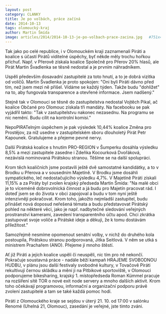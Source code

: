 ```yaml
---
layout: post
category: CLANKY
title: Je po volbách, práce začíná
date: 2014-10-13
tags: olomoucký-kraj
author: Martin Šmída
image: articles/2014/2014-10-13-je-po-volbach-prace-zacina.jpg   #751x422 pixelu
---
```

Tak jako po celé republice, i v Olomouckém kraji zaznamenali Piráti a koalice s účastí Pirátů viditelné úspěchy, byť někde měly trochu hořkou příchuť. Např. v Přerově získala koalice Společně pro Přerov 20% hlasů, ale Pirát Martin Švadlenka se těsně nedostal a je prvním náhradníkem.

Uspěli především dosavadní zastupitelé za toto hnutí, a to je dobrá vizitka od voličů. Martin Švadlenka je proto spokojen: "Oni byli Piráti dávno před tím, než jsem mezi ně přišel. Vídáme se každý týden. Takže budu "dohlížet" na to, aby fungovala transparence a otevřené informace. Jsem nadšený."

Stejně tak v Olomouci se těsně do zastupitelstva nedostal Vojtěch Pikal, ač koalice Občané pro Olomouc získala tři mandáty. Na facebooku se pak vyjádřil takto: "Tak v zastupitelstvu nakonec nezasednu. Na programu se nic nemění. Budu cílit na kontrolní komisi."

NepoPIRATelným úspěchem je pak výsledek 10,44% koalice Změna pro Prostějov, za níž usedne v zastupitelském sboru dlouholetý Pirát Petr Kapounek. Gratulujeme a přejeme pevné nervy.

Další Pirátská koalice s hnutím PRO-REGION v Šumperku dosáhla výsledku 8,5% a mezi zastupitele zasedne i Zdeňka Kocourková Dvořáková, nezávislá nominovaná Pirátskou stranou. Těšíme se na další spolupráci.

Krom těch koaličních jsme postavili ještě dvě samostatné kandidátky, a to v Brodku u Přerova a v sousedním Majetíně. V Brodku jsme dosáhli sympatického, leč nedostačujícího výsledku 4,7%. V Majetíně Piráti získali 11,15% a za Piráty byl zvolen krajský předseda Martin Šmída: "Na malé obci je to víceméně dobrovolnická činnost a já budu pro Majetín pracovat rád. I doteď jsem se do života v obci zapojoval a budu v tom nyní ještě intenzivněji pokračovat.   Krom toho, jakožto nejmladší zastupitel, budu přinášet nová doposud neřešená témata a budu představovat Pirátský pohled na některé věci, jako je např. nadbytečné sledování veřejných prostranství kamerami, zavedení transparentního účtu apod. Chci zkrátka zastupovat svoje voliče a Pirátské ideje a děkuji, že k tomu dostávám příležitost." 

Samozřejmě nesmíme opomenout senátní volby, v nichž do druhého kola postoupila, Pirátskou stranou podporovaná, Jitka Seitlová. V něm se utká s ministrem Prachařem (ANO). Přejeme jí mnoho štěstí.

Ať již  Piráti a jejich koalice uspěli či neuspěli, nic tím pro ně nekončí. Pokračuje soustavná práce - nadále běží kampaň HRAJEME SVOBODNOU HUDBU, v plánu jsou další festivaly svobodné kultury, v Tovačově Piráti rekultivují černou skládku a mění ji na Pitbikové sportoviště, v Olomouci podporujeme bikesharing, krajský 1. místopředseda Roman Kümmel pracuje na rozšíření sítě TOR o nové exit node servery a mnoho dalších aktivit. Krom toho očekávají programovou, informační a organizační podporu právě zvolení zastupitelé a tam se také každá pomoc hodí.

Piráti z Olomouckého kraje se sejdou v úterý 21. 10. od 17:00 v salónku Renomé (Uhelná 21, Olomouc), zasedání je veřejné, jste tímto zváni.
